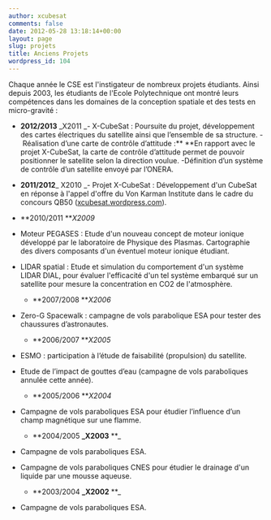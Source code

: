 ```yaml
---
author: xcubesat
comments: false
date: 2012-05-28 13:18:14+00:00
layout: page
slug: projets
title: Anciens Projets
wordpress_id: 104
---
```


Chaque année le CSE est l'instigateur de nombreux projets étudiants. Ainsi depuis 2003, les étudiants de l'Ecole Polytechnique ont montré leurs compétences dans les domaines de la conception spatiale et des tests en micro-gravité :



	
  * **2012/2013** _X2011
__-_ X-CubeSat : Poursuite du projet, développement des cartes électriques du satellite ainsi que l’ensemble de sa structure.
- Réalisation d’une carte de contrôle d’attitude :** **En rapport avec le projet X-CubeSat, la carte de contrôle d’attitude permet de pouvoir positionner le satellite selon la direction voulue.
-Définition d’un système de contrôle d’un satellite envoyé par l’ONERA.

	
  * ******2011/2012******_ X2010
_- Projet X-CubeSat : Développement d'un CubeSat en réponse à l'appel d'offre du Von Karman Institute dans le cadre du concours QB50 ([xcubesat.wordpress.com](http://xcubesat.wordpress.com)).

	
  * **2010/2011 **_X2009_


- Moteur PEGASES : Etude d'un nouveau concept de moteur ionique développé par le laboratoire de Physique des Plasmas. Cartographie des divers composants d'un éventuel moteur ionique étudiant.




- LIDAR spatial : Etude et simulation du comportement d'un système LIDAR DIAL, pour évaluer l'efficacité d'un tel système embarqué sur un satellite pour mesure la concentration en CO2 de l'atmosphère.


	
  * **2007/2008 **_X2006_


- Zero-G Spacewalk : campagne de vols parabolique ESA pour tester des chaussures d’astronautes.


	
  * **2006/2007 **_X2005_


- ESMO : participation à l’étude de faisabilité (propulsion) du satellite.




- Etude de l’impact de gouttes d’eau (campagne de vols paraboliques annulée cette année).


	
  * **2005/2006 **_X2004_


- Campagne de vols paraboliques ESA pour étudier l’influence d’un champ magnétique sur une flamme.


	
  * **2004/2005 **_X2003** **_


- Campagne de vols paraboliques ESA.




- Campagne de vols paraboliques CNES pour étudier le drainage d'un liquide par une mousse aqueuse.


	
  * **2003/2004 **_X2002** **_


- Campagne de vols paraboliques ESA.




